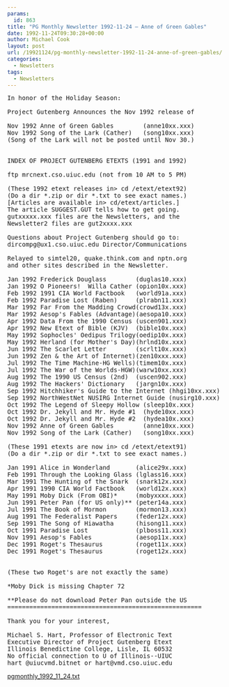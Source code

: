 ```yaml
---
params:
  id: 863
title: "PG Monthly Newsletter 1992-11-24 – Anne of Green Gables"
date: 1992-11-24T09:30:28+00:00
author: Michael Cook
layout: post
url: /19921124/pg-monthly-newsletter-1992-11-24-anne-of-green-gables/
categories:
  - Newsletters
tags:
  - Newsletters
---
```

<pre>In honor of the Holiday Season:

Project Gutenberg Announces the Nov 1992 release of

Nov 1992 Anne of Green Gables        (anne10xx.xxx)
Nov 1992 Song of the Lark (Cather)   (song10xx.xxx)
(Song of the Lark will not be posted until Nov 30.)


INDEX OF PROJECT GUTENBERG ETEXTS (1991 and 1992)

ftp mrcnext.cso.uiuc.edu (not from 10 AM to 5 PM)

(These 1992 etext releases in> cd /etext/etext92)
(Do a dir *.zip or dir *.txt to see exact names.)
[Articles are available in> cd/etext/articles.]
The article SUGGEST.GUT tells how to get going.
gutxxxxx.xxx files are the Newsletters, and the
Newsletter2 files are gut2xxxx.xxx

Questions about Project Gutenberg should go to:
dircompg@ux1.cso.uiuc.edu Director/Communications

Relayed to simtel20, quake.think.com and nptn.org
and other sites described in the Newsletter.

Jan 1992 Frederick Douglass        (duglas10.xxx)
Jan 1992 O Pioneers!  Willa Cather (opion10x.xxx)
Feb 1992 1991 CIA World Factbook   (world91a.xxx)
Feb 1992 Paradise Lost (Raben)     (plrabn11.xxx)
Mar 1992 Far From the Madding Crowd(crowd13x.xxx)
Mar 1992 Aesop's Fables (Advantage)(aesopa10.xxx)
Apr 1992 Data From the 1990 Census (uscen901.xxx)
Apr 1992 New Etext of Bible (KJV)  (bible10x.xxx)
May 1992 Sophocles' Oedipus Trilogy(oedip10x.xxx)
May 1992 Herland (for Mother's Day)(hrlnd10x.xxx)
Jun 1992 The Scarlet Letter        (scrlt10x.xxx)
Jun 1992 Zen & the Art of Internet)(zen10xxx.xxx)
Jul 1992 The Time Machine-HG Wells)(timem10x.xxx)
Jul 1992 The War of the Worlds-HGW)(warw10xx.xxx)
Aug 1992 The 1990 US Census (2nd)  (uscen902.xxx)
Aug 1992 The Hackers' Dictionary   (jargn10x.xxx)
Sep 1992 Hitchhiker's Guide to the Internet (hhgi10xx.xxx)
Sep 1992 NorthWestNet NUSIRG Internet Guide (nusirg10.xxx)
Oct 1992 The Legend of Sleepy Hollow (sleep10x.xxx)
Oct 1992 Dr. Jekyll and Mr. Hyde #1  (hyde10xx.xxx)
Oct 1992 Dr. Jekyll and Mr. Hyde #2  (hydea10x.xxx)
Nov 1992 Anne of Green Gables        (anne10xx.xxx)
Nov 1992 Song of the Lark (Cather)   (song10xx.xxx)

(These 1991 etexts are now in> cd /etext/etext91)
(Do a dir *.zip or dir *.txt to see exact names.)

Jan 1991 Alice in Wonderland       (alice29x.xxx)
Feb 1991 Through the Looking Glass (lglass16.xxx)
Mar 1991 The Hunting of the Snark  (snark12x.xxx)
Apr 1991 1990 CIA World Factbook   (world12x.xxx)
May 1991 Moby Dick (From OBI)*     (mobyxxxx.xxx)
Jun 1991 Peter Pan (for US only)** (peter14a.xxx)
Jul 1991 The Book of Mormon        (mormon13.xxx)
Aug 1991 The Federalist Papers     (feder12x.xxx)
Sep 1991 The Song of Hiawatha      (hisong11.xxx)
Oct 1991 Paradise Lost             (plboss11.xxx)
Nov 1991 Aesop's Fables            (aesop11x.xxx)
Dec 1991 Roget's Thesaurus         (roget11x.xxx)
Dec 1991 Roget's Thesaurus         (roget12x.xxx)


(These two Roget's are not exactly the same)

*Moby Dick is missing Chapter 72

**Please do not download Peter Pan outside the US
=====================================================

Thank you for your interest,

Michael S. Hart, Professor of Electronic Text
Executive Director of Project Gutenberg Etext
Illinois Benedictine College, Lisle, IL 60532
No official connection to U of Illinois--UIUC
hart @uiucvmd.bitnet or hart@vmd.cso.uiuc.edu</pre>

<a href="/nl_archives/1989-2000/pgmonthly_1992_11_24.txt" target="new">pgmonthly_1992_11_24.txt</a>
